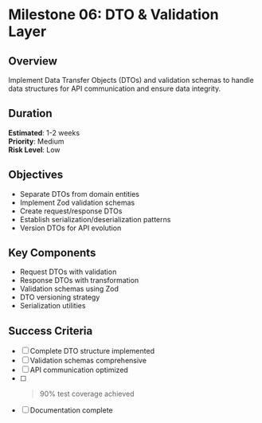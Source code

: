 # Milestone 06: DTO & Validation Layer

## Overview
Implement Data Transfer Objects (DTOs) and validation schemas to handle data structures for API communication and ensure data integrity.

## Duration
**Estimated**: 1-2 weeks  
**Priority**: Medium  
**Risk Level**: Low  

## Objectives
- Separate DTOs from domain entities
- Implement Zod validation schemas
- Create request/response DTOs
- Establish serialization/deserialization patterns
- Version DTOs for API evolution

## Key Components
- Request DTOs with validation
- Response DTOs with transformation
- Validation schemas using Zod
- DTO versioning strategy
- Serialization utilities

## Success Criteria
- [ ] Complete DTO structure implemented
- [ ] Validation schemas comprehensive
- [ ] API communication optimized
- [ ] >90% test coverage achieved
- [ ] Documentation complete